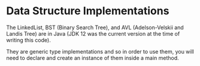 # Data Structure Implementations
The LinkedList, BST (Binary Search Tree), and AVL (Adelson-Velskii and Landis Tree) are in Java (JDK 12 was the current version at the time of writing this code). 

They are generic type implementations and so in order to use them, you will need to declare and create an instance of them inside a main method. 
